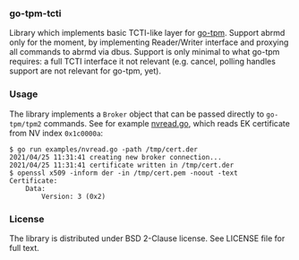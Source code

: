 ### go-tpm-tcti
Library which implements basic TCTI-like layer for [go-tpm](https://github.com/google/go-tpm). 
Support abrmd only for the moment, by implementing Reader/Writer interface and proxying all 
commands to abrmd via dbus. Support is only minimal to what go-tpm requires: a full TCTI interface
it not relevant (e.g. cancel, polling handles support are not relevant for go-tpm, yet).

### Usage
The library implements a `Broker` object that can be passed directly to `go-tpm/tpm2` commands.
See for example [nvread.go](https://github.com/marcoguerri/go-tpm-tcti/blob/main/examples/nvread.go),
which reads EK certificate from NV index `0x1c0000a`:

```
$ go run examples/nvread.go -path /tmp/cert.der
2021/04/25 11:31:41 creating new broker connection...
2021/04/25 11:31:41 certificate written in /tmp/cert.der
$ openssl x509 -inform der -in /tmp/cert.pem -noout -text                                                                                        
Certificate:                                                                                                                                     
    Data:                                                                                                                                        
        Version: 3 (0x2)
```

### License
The library is distributed under BSD 2-Clause license. See LICENSE file for full text.
